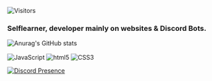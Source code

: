 ![Visitors](https://api.visitorbadge.io/api/visitors?path=https%3A%2F%2Fgithub.com%2Ffaestt&labelColor=%23000000&countColor=%23ffbaab)

### Selflearner, developer mainly on websites & Discord Bots. 

![Anurag's GitHub stats](https://github-readme-stats.vercel.app/api?username=fxest&show_icons=true&theme=gruvbox)

<img alt="JavaScript" align="center" src="https://img.shields.io/badge/-Javascript-edb200?style=flat-square&logo=javascript&logoColor=white" /> <img alt="html5" align="center" src="https://img.shields.io/badge/-HTML5-E34F26?style=flat-square&logo=html5&logoColor=white" /> <img alt="CSS3" align="center" src="https://img.shields.io/badge/-CSS3-384960?style=flat-square&logo=css3&logoColor=white" />

[![Discord Presence](https://lanyard-profile-readme.vercel.app/api/892770274360041473)](https://discord.com/users/892770274360041473)
